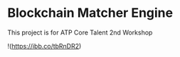 # Blockchain Matcher Engine
This project is for  ATP Core Talent 2nd Workshop 


!(https://ibb.co/tbRnDR2)
